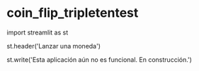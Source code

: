 # coin_flip_tripletentest

import streamlit as st

st.header('Lanzar una moneda')

st.write('Esta aplicación aún no es funcional. En construcción.')
